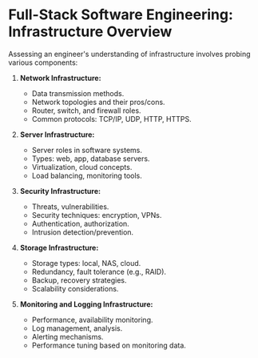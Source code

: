 # Full-Stack Software Engineering: Infrastructure Overview

Assessing an engineer's understanding of infrastructure involves probing various components:

1. **Network Infrastructure:**
   - Data transmission methods.
   - Network topologies and their pros/cons.
   - Router, switch, and firewall roles.
   - Common protocols: TCP/IP, UDP, HTTP, HTTPS.

2. **Server Infrastructure:**
   - Server roles in software systems.
   - Types: web, app, database servers.
   - Virtualization, cloud concepts.
   - Load balancing, monitoring tools.

3. **Security Infrastructure:**
   - Threats, vulnerabilities.
   - Security techniques: encryption, VPNs.
   - Authentication, authorization.
   - Intrusion detection/prevention.

4. **Storage Infrastructure:**
   - Storage types: local, NAS, cloud.
   - Redundancy, fault tolerance (e.g., RAID).
   - Backup, recovery strategies.
   - Scalability considerations.

5. **Monitoring and Logging Infrastructure:**
   - Performance, availability monitoring.
   - Log management, analysis.
   - Alerting mechanisms.
   - Performance tuning based on monitoring data.
